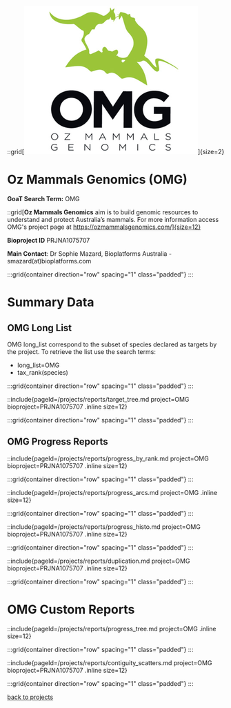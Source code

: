 ::grid[![GoaT](/static/images/omg-logo.jpeg)]{size=2}

# Oz Mammals Genomics (OMG)

**GoaT Search Term:** OMG

::grid[**Oz Mammals Genomics** aim is to build genomic resources to understand and protect Australia’s mammals. For more information access OMG's project page at https://ozmammalsgenomics.com/]{size=12}

**Bioproject ID** PRJNA1075707

**Main Contact**: Dr Sophie Mazard, Bioplatforms Australia - smazard(at)bioplatforms.com

:::grid{container direction="row" spacing="1" class="padded"}
:::

# Summary Data

## OMG Long List

OMG long_list correspond to the subset of species declared as targets by the project. To retrieve the list use the search terms:

- long_list=OMG
- tax_rank(species)

:::grid{container direction="row" spacing="1" class="padded"}
:::

::include{pageId=/projects/reports/target_tree.md project=OMG bioproject=PRJNA1075707 .inline size=12}

:::grid{container direction="row" spacing="1" class="padded"}
:::

## OMG Progress Reports

::include{pageId=/projects/reports/progress_by_rank.md project=OMG bioproject=PRJNA1075707 .inline size=12}

:::grid{container direction="row" spacing="1" class="padded"}
:::

::include{pageId=/projects/reports/progress_arcs.md project=OMG .inline size=12}

:::grid{container direction="row" spacing="1" class="padded"}
:::

::include{pageId=/projects/reports/progress_histo.md project=OMG bioproject=PRJNA1075707 .inline size=12}

:::grid{container direction="row" spacing="1" class="padded"}
:::

::include{pageId=/projects/reports/duplication.md project=OMG bioproject=PRJNA1075707 .inline size=12}

:::grid{container direction="row" spacing="1" class="padded"}
:::

# OMG Custom Reports

::include{pageId=/projects/reports/progress_tree.md project=OMG .inline size=12}

:::grid{container direction="row" spacing="1" class="padded"}
:::

::include{pageId=/projects/reports/contiguity_scatters.md project=OMG bioproject=PRJNA1075707 .inline size=12}

:::grid{container direction="row" spacing="1" class="padded"}
:::

[back to projects](/projects)
